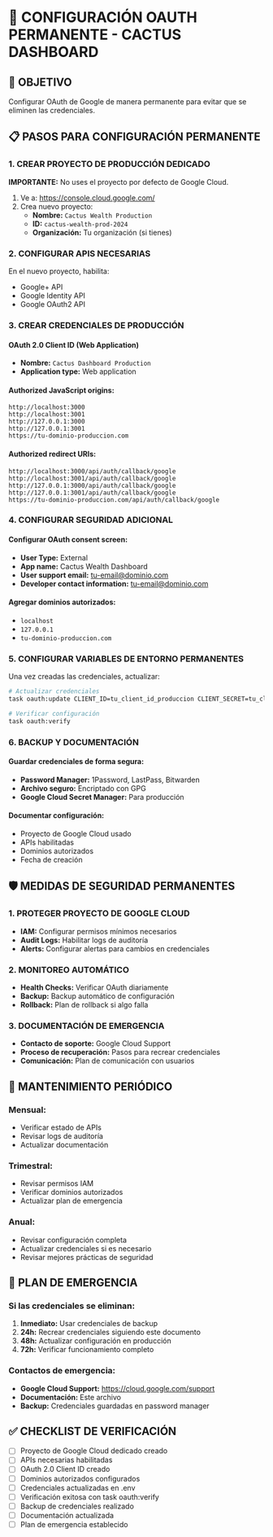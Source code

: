 # 🔐 CONFIGURACIÓN OAUTH PERMANENTE - CACTUS DASHBOARD

## 🎯 OBJETIVO
Configurar OAuth de Google de manera permanente para evitar que se eliminen las credenciales.

## 📋 PASOS PARA CONFIGURACIÓN PERMANENTE

### 1. CREAR PROYECTO DE PRODUCCIÓN DEDICADO

**IMPORTANTE:** No uses el proyecto por defecto de Google Cloud.

1. Ve a: https://console.cloud.google.com/
2. Crea nuevo proyecto:
   - **Nombre:** `Cactus Wealth Production`
   - **ID:** `cactus-wealth-prod-2024`
   - **Organización:** Tu organización (si tienes)

### 2. CONFIGURAR APIS NECESARIAS

En el nuevo proyecto, habilita:
- Google+ API
- Google Identity API
- Google OAuth2 API

### 3. CREAR CREDENCIALES DE PRODUCCIÓN

#### OAuth 2.0 Client ID (Web Application)
- **Nombre:** `Cactus Dashboard Production`
- **Application type:** Web application

#### Authorized JavaScript origins:
```
http://localhost:3000
http://localhost:3001
http://127.0.0.1:3000
http://127.0.0.1:3001
https://tu-dominio-produccion.com
```

#### Authorized redirect URIs:
```
http://localhost:3000/api/auth/callback/google
http://localhost:3001/api/auth/callback/google
http://127.0.0.1:3000/api/auth/callback/google
http://127.0.0.1:3001/api/auth/callback/google
https://tu-dominio-produccion.com/api/auth/callback/google
```

### 4. CONFIGURAR SEGURIDAD ADICIONAL

#### Configurar OAuth consent screen:
- **User Type:** External
- **App name:** Cactus Wealth Dashboard
- **User support email:** tu-email@dominio.com
- **Developer contact information:** tu-email@dominio.com

#### Agregar dominios autorizados:
- `localhost`
- `127.0.0.1`
- `tu-dominio-produccion.com`

### 5. CONFIGURAR VARIABLES DE ENTORNO PERMANENTES

Una vez creadas las credenciales, actualizar:

```bash
# Actualizar credenciales
task oauth:update CLIENT_ID=tu_client_id_produccion CLIENT_SECRET=tu_client_secret_produccion

# Verificar configuración
task oauth:verify
```

### 6. BACKUP Y DOCUMENTACIÓN

#### Guardar credenciales de forma segura:
- **Password Manager:** 1Password, LastPass, Bitwarden
- **Archivo seguro:** Encriptado con GPG
- **Google Cloud Secret Manager:** Para producción

#### Documentar configuración:
- Proyecto de Google Cloud usado
- APIs habilitadas
- Dominios autorizados
- Fecha de creación

## 🛡️ MEDIDAS DE SEGURIDAD PERMANENTES

### 1. PROTEGER PROYECTO DE GOOGLE CLOUD
- **IAM:** Configurar permisos mínimos necesarios
- **Audit Logs:** Habilitar logs de auditoría
- **Alerts:** Configurar alertas para cambios en credenciales

### 2. MONITOREO AUTOMÁTICO
- **Health Checks:** Verificar OAuth diariamente
- **Backup:** Backup automático de configuración
- **Rollback:** Plan de rollback si algo falla

### 3. DOCUMENTACIÓN DE EMERGENCIA
- **Contacto de soporte:** Google Cloud Support
- **Proceso de recuperación:** Pasos para recrear credenciales
- **Comunicación:** Plan de comunicación con usuarios

## 🔄 MANTENIMIENTO PERIÓDICO

### Mensual:
- Verificar estado de APIs
- Revisar logs de auditoría
- Actualizar documentación

### Trimestral:
- Revisar permisos IAM
- Verificar dominios autorizados
- Actualizar plan de emergencia

### Anual:
- Revisar configuración completa
- Actualizar credenciales si es necesario
- Revisar mejores prácticas de seguridad

## 🚨 PLAN DE EMERGENCIA

### Si las credenciales se eliminan:
1. **Inmediato:** Usar credenciales de backup
2. **24h:** Recrear credenciales siguiendo este documento
3. **48h:** Actualizar configuración en producción
4. **72h:** Verificar funcionamiento completo

### Contactos de emergencia:
- **Google Cloud Support:** https://cloud.google.com/support
- **Documentación:** Este archivo
- **Backup:** Credenciales guardadas en password manager

## ✅ CHECKLIST DE VERIFICACIÓN

- [ ] Proyecto de Google Cloud dedicado creado
- [ ] APIs necesarias habilitadas
- [ ] OAuth 2.0 Client ID creado
- [ ] Dominios autorizados configurados
- [ ] Credenciales actualizadas en .env
- [ ] Verificación exitosa con task oauth:verify
- [ ] Backup de credenciales realizado
- [ ] Documentación actualizada
- [ ] Plan de emergencia establecido 